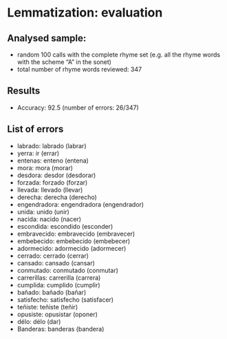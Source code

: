 # Lemmatization: evaluation

## Analysed sample:
- random 100 calls with the complete rhyme set (e.g. all the rhyme words with the scheme “A” in the sonet)
- total number of rhyme words reviewed: 347

## Results
- Accuracy: 92.5 (number of errors: 26/347)

## List of errors
- labrado: labrado (labrar)
- yerra: ir (errar)
- entenas: enteno (entena)
- mora: mora (morar)
- desdora: desdor (desdorar)
- forzada: forzado (forzar)
- llevada: llevado (llevar)
- derecha: derecha (derecho)
- engendradora: engendradora (engendrador)
- unida: unido (unir)
- nacida: nacido (nacer)
- escondida: escondido (esconder)
- embravecido: embravecido (embravecer)
- embebecido: embebecido (embebecer)
- adormecido: adormecido (adormecer)
- cerrado: cerrado (cerrar)
- cansado: cansado (cansar)
- conmutado: conmutado (conmutar)
- carrerillas: carrerilla (carrera)
- cumplida: cumplido (cumplir)
- bañado: bañado (bañar)
- satisfecho: satisfecho (satisfacer)
- teñiste: teñiste (teñir)
- opusiste: opusistar (oponer)
- délo: délo (dar)
- Banderas: banderas (bandera)

